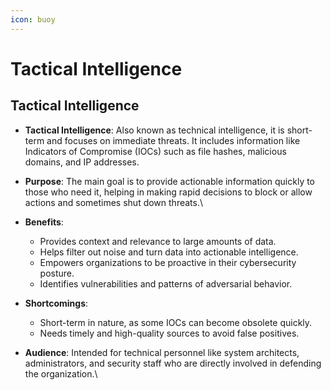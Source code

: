 ```yaml
---
icon: buoy
---
```


# Tactical Intelligence

## Tactical Intelligence

* **Tactical Intelligence**: Also known as technical intelligence, it is short-term and focuses on immediate threats. It includes information like Indicators of Compromise (IOCs) such as file hashes, malicious domains, and IP addresses.
* **Purpose**: The main goal is to provide actionable information quickly to those who need it, helping in making rapid decisions to block or allow actions and sometimes shut down threats.\

*   **Benefits**:

    * Provides context and relevance to large amounts of data.
    * Helps filter out noise and turn data into actionable intelligence.
    * Empowers organizations to be proactive in their cybersecurity posture.
    * Identifies vulnerabilities and patterns of adversarial behavior.


*   **Shortcomings**:

    * Short-term in nature, as some IOCs can become obsolete quickly.
    * Needs timely and high-quality sources to avoid false positives.


* **Audience**: Intended for technical personnel like system architects, administrators, and security staff who are directly involved in defending the organization.\


